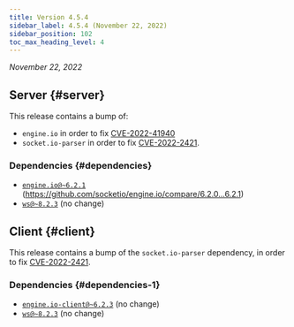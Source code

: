 ```yaml
---
title: Version 4.5.4
sidebar_label: 4.5.4 (November 22, 2022)
sidebar_position: 102
toc_max_heading_level: 4
---
```


*November 22, 2022*

## Server {#server}

This release contains a bump of:

- `engine.io` in order to fix [CVE-2022-41940](https://github.com/socketio/engine.io/security/advisories/GHSA-r7qp-cfhv-p84w)
- `socket.io-parser` in order to fix [CVE-2022-2421](https://github.com/advisories/GHSA-qm95-pgcg-qqfq).

### Dependencies {#dependencies}

- [`engine.io@~6.2.1`](https://github.com/socketio/engine.io/releases/tag/6.2.1) (https://github.com/socketio/engine.io/compare/6.2.0...6.2.1)
- [`ws@~8.2.3`](https://github.com/websockets/ws/releases/tag/8.2.3) (no change)



## Client {#client}

This release contains a bump of the `socket.io-parser` dependency, in order to fix [CVE-2022-2421](https://github.com/advisories/GHSA-qm95-pgcg-qqfq).

### Dependencies {#dependencies-1}

- [`engine.io-client@~6.2.3`](https://github.com/socketio/engine.io-client/tree/6.2.3) (no change)
- [`ws@~8.2.3`](https://github.com/websockets/ws/releases/tag/8.2.3) (no change)
